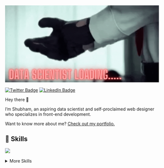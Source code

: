 [![Shubham's GitHub Banner](https://github.com/shubh4mk/shubh4mk/blob/main/resources/DATA%20SCIENTIST%20LOADING......gif)](https://shubh4mk.github.io/MyPortfolio/)

[![Twitter Badge](https://img.shields.io/badge/Twitter-Profile-informational?style=flat&logo=twitter&logoColor=white&color=1CA2F1)]()
[![LinkedIn Badge](https://img.shields.io/badge/LinkedIn-Profile-informational?style=flat&logo=linkedin&logoColor=white&color=0D76A8)]()

Hey there 👋

I’m Shubham, an aspiring data scientist and self-proclaimed web designer who specializes in front-end development.

Want to know more about me? [Check out my portfolio.](https://shubh4mk.github.io/MyPortfolio/)


## 💼 Skills

![](https://img.shields.io/badge/Code-Python-informational?style=flat&logo=python&logoColor=yellow&color=4AB197)

<details>
  
<summary>More Skills</summary>
  
<br>
<img src="https://github.com/shubh4mk/shubh4mk/blob/main/resources/Loading3.gif"
<br>

</details>
